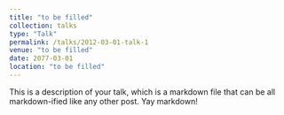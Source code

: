```yaml
---
title: "to be filled"
collection: talks
type: "Talk"
permalink: /talks/2012-03-01-talk-1
venue: "to be filled"
date: 2077-03-01
location: "to be filled"
---
```


This is a description of your talk, which is a markdown file that can be all markdown-ified like any other post. Yay markdown!
